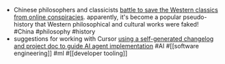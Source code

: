 - Chinese philosophers and classicists [battle to save the Western classics from online conspiracies](https://www.scmp.com/news/china/science/article/3291875/chinese-classicists-battling-save-greek-roman-works-online-conspiracy-theories). apparently, it's become a popular pseudo-history that Western philosophical and cultural works were faked! #China #philosophy #history
- suggestions for working with Cursor [using a self-generated changelog and project doc to guide AI agent implementation](https://github.com/techcow2/cursor-agent-tracking) #AI #[[software engineering]] #ml #[[developer tooling]]